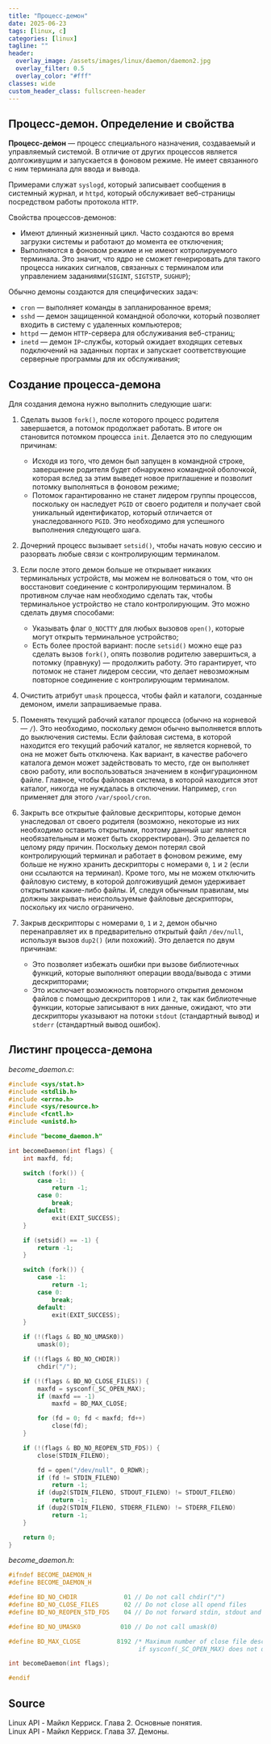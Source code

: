 ```yaml
---
title: "Процесс-демон"
date: 2025-06-23
tags: [linux, c]  
categories: [linux]
tagline: ""
header:
  overlay_image: /assets/images/linux/daemon/daemon2.jpg
  overlay_filter: 0.5 
  overlay_color: "#fff"
classes: wide
custom_header_class: fullscreen-header
---
```


## Процесс-демон. Определение и свойства

**Процесс-де́мон** — процесс специального назначения, создаваемый и управляемый системой. В отличие от других процессов является долгоживущим и запускается в фоновом режиме. Не имеет связанного с ним терминала для ввода и вывода.

Примерами служат `syslogd`, который записывает сообщения в системный журнал, и `httpd`, который обслуживает веб-страницы посредством работы протокола `HTTP`.

Свойства процессов-демонов:

- Имеют длинный жизненный цикл. Часто создаются во время загрузки системы и работают до момента ее отключения;
- Выполняются в фоновом режиме и не имеют котролируемого терминала. Это значит, что ядро не сможет генерировать для такого процесса никаких сигналов, связанных с терминалом или управлением заданиями(`SIGINT`, `SIGTSTP`, `SUGHUP`);

Обычно демоны создаются для специфических задач:

- `cron` — выполняет команды в запланированное время;
- `sshd` — демон защищенной командной оболочки, который позволяет входить в систему с удаленных компьютеров;
- `httpd` — демон `HTTP`-сервера для обслуживания веб-страниц;
- `inetd` — демон `IP`-службы, который ожидает входящих сетевых подключений на заданных портах и запускает соответствующие серверные программы для их обслуживания;

## Создание процесса-демона

Для создания демона нужно выполнить следующие шаги:

1. Сделать вызов `fork()`, после которого процесс родителя завершается, а потомок продолжает работать. В итоге он становится потомком процесса `init`. Делается это по следующим причинам:
	- Исходя из того, что демон был запущен в командной строке, завершение родителя будет обнаружено командной оболочкой, которая вслед за этим выведет новое приглашение и позволит потомку выполняться в фоновом режиме;
	- Потомок гарантированно не станет лидером группы процессов, поскольку он наследует `PGID` от своего родителя и получает свой уникальный идентификатор, который отличается от унаследованного `PGID`. Это необходимо для успешного выполнения следующего шага.

2. Дочерний процесс вызывает `setsid()`, чтобы начать новую сессию и разорвать любые связи с контролирующим терминалом.

3. Если после этого демон больше не открывает никаких терминальных устройств, мы можем не волноваться о том, что он восстановит соединение с контролирующим терминалом. В противном случае нам необходимо сделать так, чтобы терминальное устройство не стало контролирующим. Это можно сделать двумя способами:
	- Указывать флаг `O_NOCTTY` для любых вызовов `open()`, которые могут открыть терминальное устройство;
	- Есть более простой вариант: после `setsid()` можно еще раз сделать вызов `fork()`, опять позволив родителю завершиться, а потомку (правнуку) — продолжить работу. Это гарантирует, что потомок не станет лидером сессии, что делает невозможным повторное соединение с контролирующим терминалом.

4. Очистить атрибут `umask` процесса, чтобы файл и каталоги, созданные демоном, имели запрашиваемые права.

5. Поменять текущий рабочий каталог процесса (обычно на корневой — `/`). Это необходимо, поскольку демон обычно выполняется вплоть до выключения системы. Если файловая система, в которой находится его текущий рабочий каталог, не является корневой, то она не может быть отключена. Как вариант, в качестве рабочего каталога демон может задействовать то место, где он выполняет свою работу, или воспользоваться значением в конфигурационном файле. Главное, чтобы файловая система, в которой находится этот каталог, никогда не нуждалась в отключении. Например, `cron` применяет для этого `/var/spool/cron`.

6. Закрыть все открытые файловые дескрипторы, которые демон унаследовал от своего родителя (возможно, некоторые из них необходимо оставить открытыми, поэтому данный шаг является необязательным и может быть скорректирован). Это делается по целому ряду причин. Поскольку демон потерял свой контролирующий терминал и работает в фоновом режиме, ему больше не нужно хранить дескрипторы с номерами `0`, `1` и `2` (если они ссылаются на терминал). Кроме того, мы не можем отключить файловую систему, в которой долгоживущий демон удерживает открытыми какие-либо файлы. И, следуя обычным правилам, мы должны закрывать неиспользуемые файловые дескрипторы, поскольку их число ограничено.

7. Закрыв дескрипторы с номерами `0`, `1` и `2`, демон обычно перенаправляет их в предварительно открытый файл `/dev/null`, используя вызов `dup2()` (или похожий). Это делается по двум причинам:
	- Это позволяет избежать ошибки при вызове библиотечных функций, которые выполняют операции ввода/вывода с этими дескрипторами;
	- Это исключает возможность повторного открытия демоном файлов с помощью дескрипторов `1` или `2`, так как библиотечные функции, которые записывают в них данные, ожидают, что эти дескрипторы указывают на потоки `stdout` (стандартный вывод) и `stderr` (стандартный вывод ошибок).

## Листинг процесса-демона

*become_daemon.c*:

```c
#include <sys/stat.h>
#include <stdlib.h>
#include <errno.h>
#include <sys/resource.h>
#include <fcntl.h>
#include <unistd.h>

#include "become_daemon.h"

int becomeDaemon(int flags) {
	int maxfd, fd;

	switch (fork()) {
		case -1:
			return -1;
		case 0:
			break;
		default:
			exit(EXIT_SUCCESS);
	}

	if (setsid() == -1) {
		return -1;
	}

	switch (fork()) {
		case -1:
			return -1;
		case 0:
			break;
		default:
			exit(EXIT_SUCCESS);
	}

	if (!(flags & BD_NO_UMASK0))
		umask(0);

	if (!(flags & BD_NO_CHDIR))
		chdir("/");

	if (!(flags & BD_NO_CLOSE_FILES)) {
		maxfd = sysconf(_SC_OPEN_MAX);
		if (maxfd == -1)
			maxfd = BD_MAX_CLOSE;

		for (fd = 0; fd < maxfd; fd++)
			close(fd);
	}

	if (!(flags & BD_NO_REOPEN_STD_FDS)) {
		close(STDIN_FILENO);

		fd = open("/dev/null", O_RDWR);
		if (fd != STDIN_FILENO)
			return -1;
		if (dup2(STDIN_FILENO, STDOUT_FILENO) != STDOUT_FILENO)
			return -1;
		if (dup2(STDIN_FILENO, STDERR_FILENO) != STDERR_FILENO)
			return -1;
	}

	return 0;
}
```

*become_daemon.h*:

```c
#ifndef BECOME_DAEMON_H
#define BECOME_DAEMON_H

#define BD_NO_CHDIR		        01 // Do not call chdir("/")
#define BD_NO_CLOSE_FILES	    02 // Do not close all opend files
#define BD_NO_REOPEN_STD_FDS	04 // Do not forward stdin, stdout and stderr to /dev/null

#define BD_NO_UMASK0		   010 // Do not call umask(0)

#define BD_MAX_CLOSE		  8192 /* Maximum number of close file descriptors,
								    if sysconf(_SC_OPEN_MAX) does not defined */

int becomeDaemon(int flags);

#endif
```

## Source 

Linux API - Майкл Керриск. Глава 2. Основные понятия.  
Linux API - Майкл Керриск. Глава 37. Демоны.
